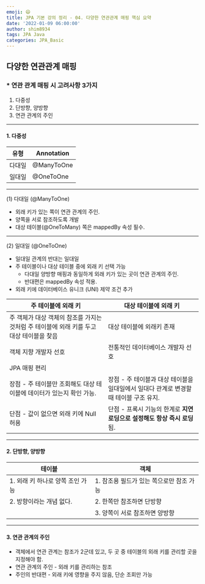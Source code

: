 ```yaml
---
emoji: 😄
title: JPA 기본 강의 정리 - 04. 다양한 연관관계 매핑 핵심 요약
date: '2022-01-09 06:00:00'
author: shim8934
tags: JPA Java
categories: JPA_Basic
---
```

## 다양한 연관관계 매핑

### * 연관 관계 매핑 시 고려사항 3가지

1. 다중성
2. 단방향, 양방향
3. 연관 관계의 주인

---

#### 1. 다중성

| 유형   | Annotation |
| ------ | ---------- |
| 다대일 | @ManyToOne |
| 일대일 | @OneToOne  |

---

(1) 다대일 (@ManyToOne)

* 외래 키가 있는 쪽이 연관 관계의 주인.
* 양쪽을 서로 참조하도록 개발
* 대상 테이블(@OneToMany) 쪽은 mappedBy 속성 필수.

---

(2) 일대일 (@OneToOne)

* 일대일 관계의 반대는 일대일
* 주 테이블이나 대상 테이블 중에 외래 키 선택 가능
  * 다대일 양방향 매핑과 동일하게 외래 키가 있는 곳이 연관 관계의 주인.
  * 반대편은 mappedBy 속성 적용.
* 외래 키에 데이터베이스 유니크 (UNI) 제약 조건 추가

| 주 테이블에 외래 키                                          | 대상 테이블에 외래 키                                        |
| ------------------------------------------------------------ | ------------------------------------------------------------ |
| 주 객체가 대상 객체의 참조를 가지는 것처럼 주 테이블에 외래 키를 두고 대상 테이블을 찾음 | 대상 테이블에 외래키 존재                                    |
| 객체 지향 개발자 선호                                        | 전통적인 데이터베이스 개발자 선호                            |
| JPA 매핑 편리                                                |                                                              |
| 장점 - 주 테이블만 조회해도 대상 테이블에 데이터가 있는지 확인 가능. | 장점 - 주 테이블과 대상 테이블을 일대일에서 일대다 관계로 변경할 때 테이블 구조 유지. |
| 단점 - 값이 없으면 외래 키에 Null 허용                       | 단점 - 프록시 기능의 한계로 **지연 로딩으로 설정해도 항상 즉시 로딩**됨. |



---

#### 2. 단방향, 양방향

| 테이블                           | 객체                                     |
| -------------------------------- | ---------------------------------------- |
| 1. 외래 키 하나로 양쪽 조인 가능 | 1. 참조용 필드가 있는 쪽으로만 참조 가능 |
| 2. 방향이라는 개념 없다.         | 2. 한쪽만 참조하면 단방향                |
|                                  | 3. 양쪽이 서로 참조하면 양방향           |

---

#### 3. 연관 관계의 주인

* 객체에서 연관 관계는 참조가 2군데 있고, 두 곳 중 테이블의 외래 키를 관리할 곳을 지정해야 함.
* 연관 관계의 주인 - 외래 키를 관리하는 참조
* 주인의 반대편 - 외래 키에 영향을 주지 않음, 단순 조회만 가능


```toc

```
